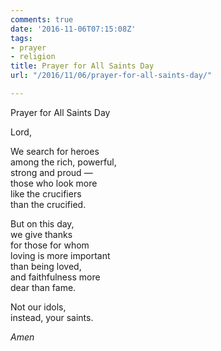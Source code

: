 ```yaml
---
comments: true
date: '2016-11-06T07:15:08Z'
tags:
- prayer
- religion
title: Prayer for All Saints Day
url: "/2016/11/06/prayer-for-all-saints-day/"

---
```

Prayer for All Saints Day

Lord, 

We search for heroes   
among the rich, powerful,   
strong and proud —   
those who look more   
like the crucifiers   
than the crucified. 

But on this day,  
we give thanks   
for those for whom   
loving is more important  
than being loved,   
and faithfulness more   
dear than fame. 

Not our idols,   
instead, your saints. 

*Amen*







